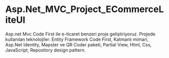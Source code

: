 # Asp.Net_MVC_Project_ECommerceLiteUI
Asp.net Mvc Code First ile e-ticaret benzeri proje geliştiriyoruz.
Projede kullanılan teknolojiler: Entity Framework Code First, Katmanlı mimari,
Asp.Net Identity, Mapster ve QR Coder paketi, Partial View, Html, Css, JavaScript,
Repository design pattern.

